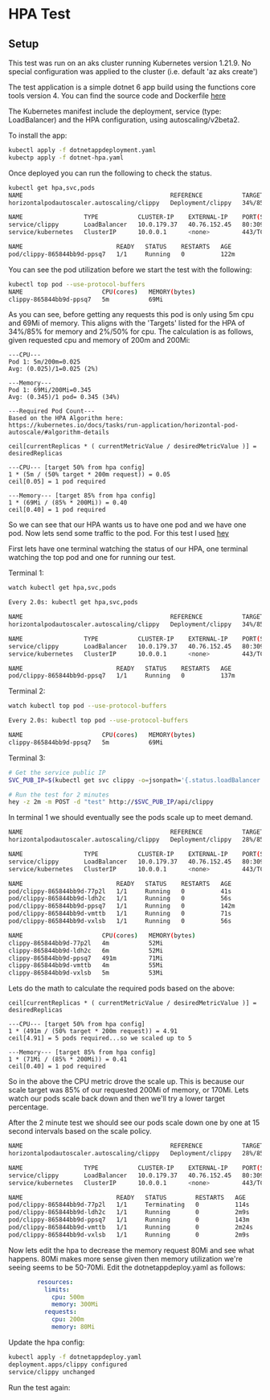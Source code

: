 # HPA Test

## Setup

This test was run on an aks cluster running Kubernetes version 1.21.9. No special configuration was applied to the cluster (i.e. default 'az aks create')

The test application is a simple dotnet 6 app build using the functions core tools version 4. You can find the source code and Dockerfile [here](https://github.com/swgriffith/clippyfunc/tree/master/src/clippyfunc6)

The Kubernetes manifest include the deployment, service (type: LoadBalancer) and the HPA configuration, using autoscaling/v2beta2. 

To install the app:

```bash
kubectl apply -f dotnetappdeployment.yaml
kubectp apply -f dotnet-hpa.yaml
```

Once deployed you can run the following to check the status.

```bash
kubectl get hpa,svc,pods
NAME                                         REFERENCE           TARGETS           MINPODS   MAXPODS   REPLICAS   AGE
horizontalpodautoscaler.autoscaling/clippy   Deployment/clippy   34%/85%, 2%/50%   1         10        1          122m

NAME                 TYPE           CLUSTER-IP    EXTERNAL-IP    PORT(S)        AGE
service/clippy       LoadBalancer   10.0.179.37   40.76.152.45   80:30974/TCP   122m
service/kubernetes   ClusterIP      10.0.0.1      <none>         443/TCP        26h

NAME                          READY   STATUS    RESTARTS   AGE
pod/clippy-865844bb9d-ppsq7   1/1     Running   0          122m
```

You can see the pod utilization before we start the test with the following:

```bash
kubectl top pod --use-protocol-buffers
NAME                      CPU(cores)   MEMORY(bytes)
clippy-865844bb9d-ppsq7   5m           69Mi
```

As you can see, before getting any requests this pod is only using 5m cpu and 69Mi of memory. This aligns with the 'Targets' listed for the HPA of 34%/85% for memory and 2%/50% for cpu. The calculation is as follows, given requested cpu and memory of 200m and 200Mi:

```
---CPU---
Pod 1: 5m/200m=0.025
Avg: (0.025)/1=0.025 (2%)

---Memory---
Pod 1: 69Mi/200Mi=0.345
Avg: (0.345)/1 pod= 0.345 (34%)

---Required Pod Count---
Based on the HPA Algorithm here:
https://kubernetes.io/docs/tasks/run-application/horizontal-pod-autoscale/#algorithm-details

ceil[currentReplicas * ( currentMetricValue / desiredMetricValue )] = desiredReplicas

---CPU--- [target 50% from hpa config]
1 * (5m / (50% target * 200m request)) = 0.05
ceil[0.05] = 1 pod required

---Memory--- [target 85% from hpa config]
1 * (69Mi / (85% * 200Mi)) = 0.40
ceil[0.40] = 1 pod required
```

So we can see that our HPA wants us to have one pod and we have one pod. Now lets send some traffic to the pod. For this test I used [hey](https://github.com/rakyll/hey)

First lets have one terminal watching the status of our HPA, one terminal watching the top pod and one for running our test.

Terminal 1:
```bash
watch kubectl get hpa,svc,pods

Every 2.0s: kubectl get hpa,svc,pods                                                                                        snowcrash: Wed Mar  2 15:04:07 2022

NAME                                         REFERENCE           TARGETS           MINPODS   MAXPODS   REPLICAS   AGE
horizontalpodautoscaler.autoscaling/clippy   Deployment/clippy   34%/85%, 2%/50%   1         10        1          137m

NAME                 TYPE           CLUSTER-IP    EXTERNAL-IP    PORT(S)        AGE
service/clippy       LoadBalancer   10.0.179.37   40.76.152.45   80:30974/TCP   137m
service/kubernetes   ClusterIP      10.0.0.1      <none>         443/TCP        27h

NAME                          READY   STATUS    RESTARTS   AGE
pod/clippy-865844bb9d-ppsq7   1/1     Running   0          137m
```

Terminal 2:
```bash
watch kubectl top pod --use-protocol-buffers

Every 2.0s: kubectl top pod --use-protocol-buffers                                                                          snowcrash: Wed Mar  2 15:05:07 2022

NAME                      CPU(cores)   MEMORY(bytes)
clippy-865844bb9d-ppsq7   5m           69Mi
```

Terminal 3:
```bash
# Get the service public IP
SVC_PUB_IP=$(kubectl get svc clippy -o=jsonpath='{.status.loadBalancer.ingress[0].ip}')

# Run the test for 2 minutes
hey -z 2m -m POST -d "test" http://$SVC_PUB_IP/api/clippy
```

In terminal 1 we should eventually see the pods scale up to meet demand.
```bash
NAME                                         REFERENCE           TARGETS            MINPODS   MAXPODS   REPLICAS   AGE
horizontalpodautoscaler.autoscaling/clippy   Deployment/clippy   28%/85%, 83%/50%   1         10        5          142m

NAME                 TYPE           CLUSTER-IP    EXTERNAL-IP    PORT(S)        AGE
service/clippy       LoadBalancer   10.0.179.37   40.76.152.45   80:30974/TCP   142m
service/kubernetes   ClusterIP      10.0.0.1      <none>         443/TCP        27h

NAME                          READY   STATUS    RESTARTS   AGE
pod/clippy-865844bb9d-77p2l   1/1     Running   0          41s
pod/clippy-865844bb9d-ldh2c   1/1     Running   0          56s
pod/clippy-865844bb9d-ppsq7   1/1     Running   0          142m
pod/clippy-865844bb9d-vmttb   1/1     Running   0          71s
pod/clippy-865844bb9d-vxlsb   1/1     Running   0          56s
```

```bash
NAME                      CPU(cores)   MEMORY(bytes)
clippy-865844bb9d-77p2l   4m           52Mi
clippy-865844bb9d-ldh2c   6m           52Mi
clippy-865844bb9d-ppsq7   491m         71Mi
clippy-865844bb9d-vmttb   4m           55Mi
clippy-865844bb9d-vxlsb   5m           53Mi
```

Lets do the math to calculate the required pods based on the above:

```
ceil[currentReplicas * ( currentMetricValue / desiredMetricValue )] = desiredReplicas

---CPU--- [target 50% from hpa config]
1 * (491m / (50% target * 200m request)) = 4.91
ceil[4.91] = 5 pods required...so we scaled up to 5

---Memory--- [target 85% from hpa config]
1 * (71Mi / (85% * 200Mi)) = 0.41
ceil[0.40] = 1 pod required
```

So in the above the CPU metric drove the scale up. This is because our scale target was 85% of our requested 200Mi of memory, or 170Mi. Lets watch our pods scale back down and then we'll try a lower target percentage.

After the 2 minute test we should see our pods scale down one by one at 15 second intervals based on the scale policy.

```bash
NAME                                         REFERENCE           TARGETS           MINPODS   MAXPODS   REPLICAS   AGE
horizontalpodautoscaler.autoscaling/clippy   Deployment/clippy   28%/85%, 2%/50%   1         10        5          143m

NAME                 TYPE           CLUSTER-IP    EXTERNAL-IP    PORT(S)        AGE
service/clippy       LoadBalancer   10.0.179.37   40.76.152.45   80:30974/TCP   143m
service/kubernetes   ClusterIP      10.0.0.1      <none>         443/TCP        27h

NAME                          READY   STATUS        RESTARTS   AGE
pod/clippy-865844bb9d-77p2l   1/1     Terminating   0          114s
pod/clippy-865844bb9d-ldh2c   1/1     Running       0          2m9s
pod/clippy-865844bb9d-ppsq7   1/1     Running       0          143m
pod/clippy-865844bb9d-vmttb   1/1     Running       0          2m24s
pod/clippy-865844bb9d-vxlsb   1/1     Running       0          2m9s

```

Now lets edit the hpa to decrease the memory request 80Mi and see what happens. 80Mi makes more sense given then memory utilization we're seeing seems to be 50-70Mi. Edit the dotnetappdeploy.yaml as follows:

```yaml
        resources:
          limits:
            cpu: 500m
            memory: 300Mi
          requests:
            cpu: 200m
            memory: 80Mi
```

Update the hpa config:

```bash
kubectl apply -f dotnetappdeploy.yaml
deployment.apps/clippy configured
service/clippy unchanged
```



Run the test again: